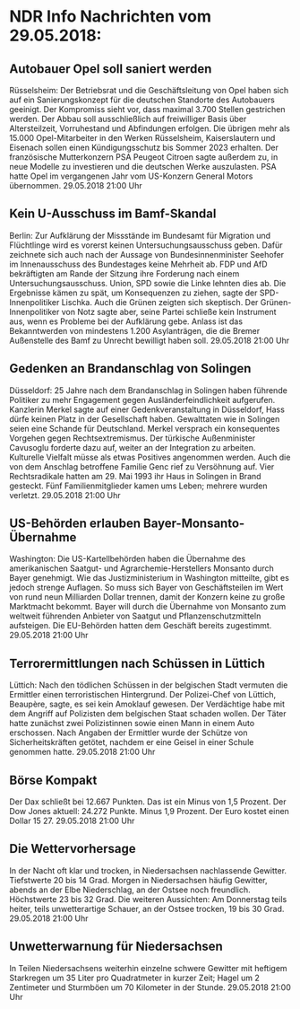 # NDR Info Nachrichten vom 29.05.2018:


## Autobauer Opel soll saniert werden
Rüsselsheim:	Der Betriebsrat und die Geschäftsleitung von Opel haben sich auf ein Sanierungskonzept für die deutschen Standorte des Autobauers geeinigt. Der Kompromiss sieht vor, dass maximal 3.700 Stellen gestrichen werden. Der Abbau soll ausschließlich auf freiwilliger Basis über Altersteilzeit, Vorruhestand und Abfindungen erfolgen. Die übrigen mehr als 15.000 Opel-Mitarbeiter in den Werken Rüsselsheim, Kaiserslautern und Eisenach sollen einen Kündigungsschutz bis Sommer 2023 erhalten. Der französische Mutterkonzern PSA Peugeot Citroen sagte außerdem zu, in neue Modelle zu investieren und die deutschen Werke auszulasten. PSA hatte Opel im vergangenen Jahr vom US-Konzern General Motors übernommen. 29.05.2018 21:00 Uhr 

## Kein U-Ausschuss im Bamf-Skandal
Berlin: Zur Aufklärung der Missstände im Bundesamt für Migration und Flüchtlinge wird es vorerst keinen Untersuchungsausschuss geben. Dafür zeichnete sich auch nach der Aussage von Bundesinnenminister Seehofer im Innenausschuss des Bundestages keine Mehrheit ab. FDP und AfD bekräftigten am Rande der Sitzung ihre Forderung nach einem Untersuchungsausschuss. Union, SPD sowie die Linke lehnten dies ab. Die Ergebnisse kämen zu spät, um Konsequenzen zu ziehen, sagte der SPD-Innenpolitiker Lischka. Auch die Grünen zeigten sich skeptisch. Der Grünen-Innenpolitiker von Notz sagte aber, seine Partei schließe kein Instrument aus, wenn es Probleme bei der Aufklärung gebe. Anlass ist das Bekanntwerden von mindestens 1.200 Asylanträgen, die die Bremer Außenstelle des Bamf zu Unrecht bewilligt haben soll. 29.05.2018 21:00 Uhr 

## Gedenken an Brandanschlag von Solingen
Düsseldorf: 25 Jahre nach dem Brandanschlag in Solingen haben führende Politiker zu mehr Engagement gegen Ausländerfeindlichkeit aufgerufen. Kanzlerin Merkel sagte auf einer Gedenkveranstaltung in Düsseldorf, Hass dürfe keinen Platz in der Gesellschaft haben. Gewalttaten wie in Solingen seien eine Schande für Deutschland. Merkel versprach ein konsequentes Vorgehen gegen Rechtsextremismus. Der türkische Außenminister Cavusoglu forderte dazu auf, weiter an der Integration zu arbeiten. Kulturelle Vielfalt müsse als etwas Positives angenommen werden. Auch die von dem Anschlag betroffene Familie Genc rief zu Versöhnung auf. Vier Rechtsradikale hatten am 29. Mai 1993 ihr Haus in Solingen in Brand gesteckt. Fünf Familienmitglieder kamen ums Leben; mehrere wurden verletzt. 29.05.2018 21:00 Uhr 

## US-Behörden erlauben Bayer-Monsanto-Übernahme
Washington: Die US-Kartellbehörden haben die Übernahme des amerikanischen Saatgut- und Agrarchemie-Herstellers Monsanto durch Bayer genehmigt. Wie das Justizministerium in Washington mitteilte, gibt es jedoch strenge Auflagen. So muss sich Bayer von Geschäftsteilen im Wert von rund neun Milliarden Dollar trennen, damit der Konzern keine zu große Marktmacht bekommt. Bayer will durch die Übernahme von Monsanto zum weltweit führenden Anbieter von Saatgut und Pflanzenschutzmitteln aufsteigen. Die EU-Behörden hatten dem Geschäft bereits zugestimmt. 29.05.2018 21:00 Uhr 

## Terrorermittlungen nach Schüssen in Lüttich
Lüttich:  Nach den tödlichen Schüssen in der belgischen Stadt vermuten die Ermittler einen terroristischen Hintergrund. Der Polizei-Chef von Lüttich, Beaupère, sagte, es sei kein Amoklauf gewesen. Der Verdächtige habe mit dem Angriff auf Polizisten dem belgischen Staat schaden wollen. Der Täter hatte zunächst zwei Polizistinnen sowie einen Mann in einem Auto erschossen. Nach Angaben der Ermittler wurde der Schütze von Sicherheitskräften getötet, nachdem er eine Geisel in einer Schule genommen hatte. 29.05.2018 21:00 Uhr 

## Börse Kompakt
Der Dax schließt bei 12.667 Punkten. Das ist ein Minus von 1,5 Prozent. Der Dow Jones aktuell: 24.272 Punkte. Minus 1,9 Prozent. Der Euro kostet einen Dollar 15 27. 29.05.2018 21:00 Uhr 

## Die Wettervorhersage
In der Nacht oft klar und trocken, in Niedersachsen nachlassende Gewitter. Tiefstwerte 20 bis 14 Grad. Morgen in Niedersachsen häufig Gewitter, abends an der Elbe Niederschlag, an der Ostsee noch freundlich. Höchstwerte 23 bis 32 Grad. Die weiteren Aussichten: Am Donnerstag teils heiter, teils unwetterartige Schauer, an der Ostsee trocken, 19 bis 30 Grad. 29.05.2018 21:00 Uhr 

## Unwetterwarnung für Niedersachsen
In Teilen Niedersachsens weiterhin einzelne schwere Gewitter mit heftigem Starkregen um 35 Liter pro Quadratmeter in kurzer Zeit; Hagel um 2 Zentimeter und Sturmböen um 70 Kilometer in der Stunde. 29.05.2018 21:00 Uhr 
